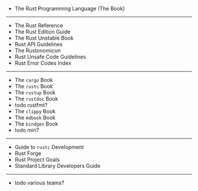 - The Rust Programming Language (The Book)

---

- The Rust Reference
- The Rust Edition Guide
- The Rust Unstable Book
- Rust API Guidelines
- The Rustonomicon
- Rust Unsafe Code Guidelines
- Rust Error Codes Index

---

- The `cargo` Book
- The `rustc` Book
- The `rustup` Book
- The `rustdoc` Book
- todo rustfmt?
- The `clippy` Book
- The `mdbook` Book
- The `bindgen` Book
- todo miri?

---

- Guide to `rustc` Development
- Rust Forge
- Rust Project Goals
- Standard Library Developers Guide

---

- todo various teams?